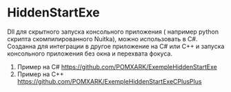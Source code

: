 # HiddenStartExe

Dll для скрытного запуска консольного приложения ( например python скрипта скомпилированного Nuitka), можно использовать в C#.
Созданна для интеграции в другое приложение на С# или C++ и запуска консольного приложения без окна и перехвата фокуса.

1) Пример на С# https://github.com/POMXARK/ExempleHiddenStartExe
2) Пример на С++ https://github.com/POMXARK/ExempleHiddenStartExeCPlusPlus

